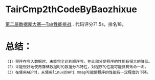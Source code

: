 # TairCmp2thCodeByBaozhixue
  [第二届数据库大赛—Tair性能挑战](https://tianchi.aliyun.com/competition/entrance/531820/introduction)
. 代码评分71.5s，排名18。
# 总结：
    （1）程序在写入数据时，未能完全达到顺序写。在此部分使程序的性能有很大的降低。
    （2）未能很好地使用存储数据时的数据分布特性，对程序的性能可能具有致命一击。
    （3）在使用AEP时，未使用linux的API mmap可能使程序的性能有一定程度的下降。
